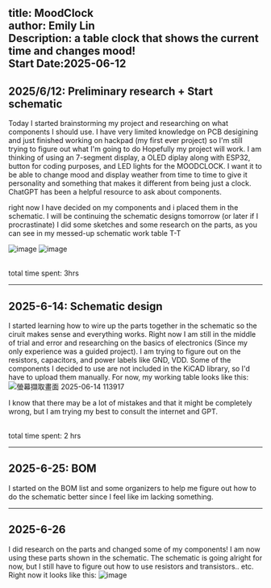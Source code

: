 title: MoodClock<br> author: Emily Lin <br>Description: a table clock that shows the current time and changes mood!<br> Start Date:2025-06-12
---
## 2025/6/12: Preliminary research + Start schematic
Today I started brainstorming my project and researching on what components I should use. I have very limited knowledge on PCB desigining and just finished working on hackpad (my first ever project) so I'm still trying to figure out what I'm going to do
Hopefully my project will work. I am thinking of using an 7-segment display, a OLED diplay along with ESP32, button for coding purposes, and LED lights for the MOODCLOCK. I want it to be able to change mood and display weather from time to time to give it personality and something that makes it different from being just a clock. ChatGPT has been a helpful resource to ask about components.

right now I have decided on my components and i placed them in the schematic. I will be continuing the schematic designs tomorrow (or later if I procrastinate)
I did some sketches and some research on the parts, as you can see in my messed-up schematic work table T-T

![image](https://github.com/user-attachments/assets/c74a7c02-016d-4d47-a4b7-93db313676d5)
![image](https://github.com/user-attachments/assets/47f6c7a0-9f4a-4b2e-9d8b-4d1c01a7a582)

<br>total time spent: 3hrs

---
## 2025-6-14: Schematic design
I started learning how to wire up the parts together in the schematic so the ciruit makes sense and everything works. Right now I am still in the middle of trial and error and researching on the basics of electronics (Since my only experience was a guided project). I am trying to figure out on the resistors, capacitors, and power labels like GND, VDD. 
Some of the components I decided to use are not included in the KiCAD library, so I'd have to upload them manually.
For now, my working table looks like this:
![螢幕擷取畫面 2025-06-14 113917](https://github.com/user-attachments/assets/f2431bf1-b42e-4b87-9ec4-54f3e71fcc4c)

I know that there may be a lot of mistakes and that it might be completely wrong, but I am trying my best to consult the internet and GPT.

<br>total time spent: 2 hrs

---
## 2025-6-25: BOM
I started on the BOM list and some organizers to help me figure out how to do the schematic better since I feel like im lacking something.

---
## 2025-6-26
I did research on the parts and changed some of my components! I am now using these parts shown in the schematic. The schematic is going alright for now, but I still have to figure out how to use resistors and transistors.. etc. Right now it looks like this:
![image](https://github.com/user-attachments/assets/697444b2-b5e6-4f83-a5cc-1b4453db29c4)

